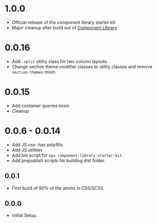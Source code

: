 # 1.0.0
* Official release of the component library starter kit.
* Major cleanup after build out of [Component Library](https://github.com/imarc/craft-component-library/)

# 0.0.16
* Add `.split` utility class for two column layouts.
* Change section theme modifier classes to utility classes and remove `section-themes` mixin.

# 0.0.15
* Add container queries mixin
* Cleanup

# 0.0.6 - 0.0.14
* Add JS css-:has polyfills
* Add JS utilities
* Add bin script for `npx component-library-starter-kit`
* Add prepublish scripts for building dist folder.

## 0.0.1
* First build of 90% of the atoms in CSS/SCSS.

## 0.0.0
* Initial Setup.